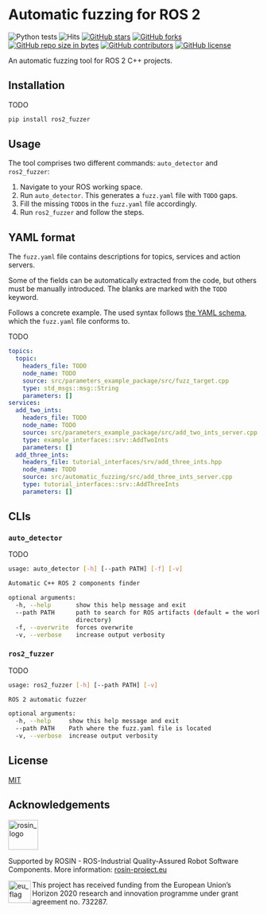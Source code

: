# Automatic fuzzing for ROS 2

![Python tests](https://github.com/JnxF/automatic_fuzzing/workflows/Python%20tests/badge.svg)
![Hits](https://visitor-badge.glitch.me/badge?page_id=jnxf._automatic_fuzzing)
[![GitHub stars](https://img.shields.io/github/stars/JnxF/automatic_fuzzing.svg)](https://GitHub.com/JnxF/automatic_fuzzing/stargazers/)
[![GitHub forks](https://img.shields.io/github/forks/JnxF/automatic_fuzzing.svg)](https://GitHub.com/JnxF/automatic_fuzzing/network/)
[![GitHub repo size in bytes](https://img.shields.io/github/repo-size/JnxF/automatic_fuzzing.svg)](https://github.com/JnxF/automatic_fuzzing)
[![GitHub contributors](https://img.shields.io/github/contributors/JnxF/automatic_fuzzing.svg)](https://GitHub.com/JnxF/automatic_fuzzing/graphs/contributors/)
[![GitHub license](http://img.shields.io/github/license/JnxF/automatic_fuzzing.svg)](https://github.com/JnxF/automatic_fuzzing/blob/master/LICENSE)

An automatic fuzzing tool for ROS 2 C++ projects.

## Installation

TODO

```bash
pip install ros2_fuzzer
```

## Usage

The tool comprises two different commands: `auto_detector` and `ros2_fuzzer`:

1. Navigate to your ROS working space.
2. Run `auto_detector`. This generates a `fuzz.yaml` file with `TODO` gaps.
3. Fill the missing `TODO`s in the `fuzz.yaml` file accordingly.
4. Run `ros2_fuzzer` and follow the steps.

## YAML format

The `fuzz.yaml` file contains descriptions for topics, services and action servers.

Some of the fields can be automatically extracted from the code, but others must be manually introduced. The blanks are marked with the `TODO` keyword.

Follows a concrete example. The used syntax follows [the YAML schema](ros2_automatic_fuzzer/ros2_fuzzer/schema.yaml), which the `fuzz.yaml` file conforms to.

TODO

```yaml
topics:
  topic:
    headers_file: TODO
    node_name: TODO
    source: src/parameters_example_package/src/fuzz_target.cpp
    type: std_msgs::msg::String
    parameters: []
services:
  add_two_ints:
    headers_file: TODO
    node_name: TODO
    source: src/parameters_example_package/src/add_two_ints_server.cpp
    type: example_interfaces::srv::AddTwoInts
    parameters: []
  add_three_ints:
    headers_file: tutorial_interfaces/srv/add_three_ints.hpp
    node_name: TODO
    source: src/automatic_fuzzing/src/add_three_ints_server.cpp
    type: tutorial_interfaces::srv::AddThreeInts
    parameters: []
```

## CLIs

### `auto_detector`

TODO

```bash
usage: auto_detector [-h] [--path PATH] [-f] [-v]

Automatic C++ ROS 2 components finder

optional arguments:
  -h, --help       show this help message and exit
  --path PATH      path to search for ROS artifacts (default = the working
                   directory)
  -f, --overwrite  forces overwrite
  -v, --verbose    increase output verbosity
```

### `ros2_fuzzer`

TODO

```bash
usage: ros2_fuzzer [-h] [--path PATH] [-v]

ROS 2 automatic fuzzer

optional arguments:
  -h, --help     show this help message and exit
  --path PATH    Path where the fuzz.yaml file is located
  -v, --verbose  increase output verbosity
```

## License

[MIT](https://choosealicense.com/licenses/mit/)

## Acknowledgements

<a href="http://rosin-project.eu">
  <img src="http://rosin-project.eu/wp-content/uploads/rosin_ack_logo_wide.png" alt="rosin_logo" height="60">
</a>

Supported by ROSIN - ROS-Industrial Quality-Assured Robot Software
Components. More information:
<a href="http://rosin-project.eu">rosin-project.eu</a>

<img src="http://rosin-project.eu/wp-content/uploads/rosin_eu_flag.jpg" alt="eu_flag" height="45" align="left" >

This project has received funding from the European Union’s Horizon
2020 research and innovation programme under grant agreement no. 732287.
